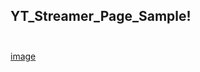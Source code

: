 ## YT_Streamer_Page_Sample!<br><br>
[image](https://user-images.githubusercontent.com/76603653/185724972-0af71db6-a210-4807-9703-3bcb0e77ab8c.png)
<br><br><br>

